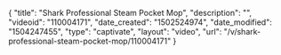 {
    "title": "Shark Professional Steam Pocket Mop",
    "description": "",
    "videoid": "110004171",
    "date_created": "1502524974",
    "date_modified": "1504247455",
    "type": "captivate",
    "layout": "video",
    "url": "\/v\/shark-professional-steam-pocket-mop\/110004171"
}
